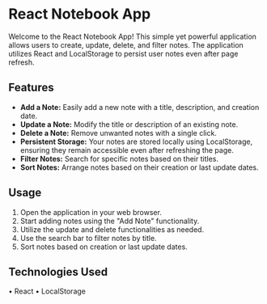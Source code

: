 # React Notebook App

Welcome to the React Notebook App! This simple yet powerful application allows users to create, update, delete, and filter notes. The application utilizes React and LocalStorage to persist user notes even after page refresh.

## Features

- **Add a Note:** Easily add a new note with a title, description, and creation date.
- **Update a Note:** Modify the title or description of an existing note.
- **Delete a Note:** Remove unwanted notes with a single click.
- **Persistent Storage:** Your notes are stored locally using LocalStorage, ensuring they remain accessible even after refreshing the page.
- **Filter Notes:** Search for specific notes based on their titles.
- **Sort Notes:** Arrange notes based on their creation or last update dates.

## Usage
1.	Open the application in your web browser.
2.	Start adding notes using the "Add Note" functionality.
3.	Utilize the update and delete functionalities as needed.
4.	Use the search bar to filter notes by title.
5.	Sort notes based on creation or last update dates.

## Technologies Used
•	React
•	LocalStorage



